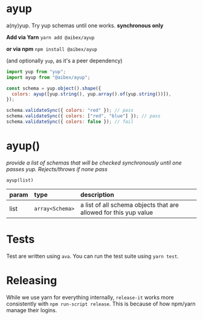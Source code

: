 # ayup

a(ny)yup. Try yup schemas until one works. **synchronous only**

**Add via Yarn**
`yarn add @aibex/ayup`

**or via npm**
`npm install @aibex/ayup`

(and optionally `yup`, as it's a peer dependency)

```js
import yup from "yup";
import ayup from "@aibex/ayup";

const schema = yup.object().shape({
  colors: ayup([yup.string(), yup.array().of(yup.string())]),
});

schema.validateSync({ colors: "red" }); // pass
schema.validateSync({ colors: ["red", "blue"] }); // pass
schema.validateSync({ colors: false }); // fail
```

# ayup()

_provide a list of schemas that will be checked synchronously until one passes yup. Rejects/throws if none pass_

`ayup(list)`

| param | type            | description                                                      |
| :---- | :-------------- | :--------------------------------------------------------------- |
| list  | `array<Schema>` | a list of all schema objects that are allowed for this yup value |

# Tests

Test are written using `ava`. You can run the test suite using `yarn test`.

# Releasing

While we use yarn for everything internally, `release-it` works more consistently with `npm run-script release`. This is because of how npm/yarn manage their logins.
